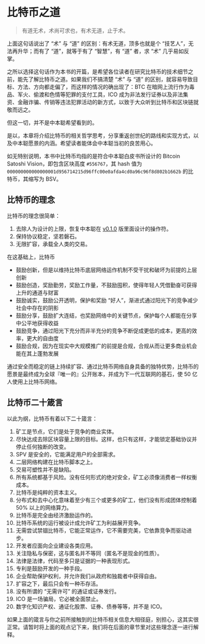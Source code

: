 # 比特币之道

> 有道无术，术尚可求也，有术无道，止于术。

上面这句话说出了 “术” 与 “道” 的区别：有术无道，顶多也就是个 “技艺人”，无法再升华；而有了 “道”，就等于有了 “智慧”，有 “道” 者，求 “术” 几乎易如反掌。

之所以选择这句话作为本书的开篇，是希望各位读者在研究比特币的技术细节之前，能先了解比特币之道。如果我们不搞清楚 “术” 与 “道” 的区别，就容易导致目标、方法、方向都走偏了，而这样的情况的确出现了：BTC 在暗网上流行作为毒品、军火、偷渡和色情等犯罪的支付工具，ICO 成为非法发行证券以及非法集资、金融诈骗、传销等违法犯罪活动的新方式，以致于大众听到比特币和区块链就敬而远之。

但这一切，并不是中本聪希望看到的。

是以，本章将介绍比特币的相关哲学思考，分享重返创世纪的路线和实现方式，以及中本聪愿景的内涵。希望读者能体会中本聪当初的良苦用心。

如无特别说明，本书中比特币均指的是符合中本聪白皮书所设计的 Bitcoin Satoshi Vision，即包含区块高度 `#556767`，其 hash 值为 `000000000000000001d956714215d96ffc00e0afda4cd0a96c96f8d802b1662b` 的比特币，其缩写为 BSV。

## 比特币的理念

比特币的理念很简单：

1. 去除人为设计的上限，恢复中本聪在 [v0.1.0](https://github.com/trottier/original-bitcoin) 版里面设计的操作符。
2. 保持协议稳定，坚若磐石。
3. 无限扩容，承载全人类的交易。

在这基础上，比特币

* 鼓励创新，但是以维持比特币底层网络运作机制不受干扰和破坏为前提的上层创新
* 鼓励创造，奖励勤劳，奖励工作量，不鼓励囤积，使得年轻人凭借勤奋可获得上升的通道与财富
* 鼓励诚实，鼓励公开透明，保护和奖励 “好人”，渐进式通过阳光下的竞争减少社会中存在的阴影
* 鼓励分享，鼓励扩大连结，也奖励网络中的关键节点，保护每个人都能在分享中公平地获得收益
* 鼓励竞争，通过阳光下充分而非半充分的竞争不断促成更低的成本，更高的效率，更大的自由度
* 鼓励合规，因为在现实中大规模推广的前提是合规，合规从而让更多商业机会能在其上蓬勃发展

通过安全而稳定的链上持续扩容、通过比特币网络自身具备的独特优势，比特币的愿景是最终成为全球『唯一的』公开账本，并成为下一代互联网的基石，使 50 亿人使用上比特币网络。

## 比特币二十箴言

以此为纲，比特币有着以下二十箴言：

1. 矿工是节点，它们是处于竞争的商业实体。
2. 尽快达成去除区块容量上限的目标。这样，也只有这样，才能锁定基础协议并停止任何独断的改变。
3. SPV 是安全的，它能满足用户的全部需求。
4. 二层网络构建在比特币脚本之上。
5. 交易可塑性并不是缺陷。
6. 所有系统都基于风险。没有任何形式的绝对安全，矿工必须像消费者一样权衡成本。
7. 比特币是纯粹的资本主义。
8. 分布式和去中心化意味着至少有三个或更多的矿工，他们没有形成团体控制着 50% 以上的网络算力。
9. 比特币是完全由经济激励运作的。
10. 比特币系统的运行被设计成允许矿工为利益展开竞争。
11. 无需尝试禁锢比特币，它能正常运作，它不需要完美，它依靠竞争而驱动进步。
12. 开发者应面向企业建设各类应用。
13. 关注隐私与保密，这与匿名并不等同（匿名不是现金的性质）。
14. 法律是法律，代码至多只是证据的一种表现形式。
15. 专利是鼓励开发的一种手段。
16. 企业帮助保护权利，并允许我们从政府和独裁者中获得自由。
17. 扩容之下，最后只会有一种币存活。
18. 没有所谓的 “无需许可” 的通证或证券发行。
19. ICO 是一场骗局，它必被全面禁止。
20. 数字化知识产权、通证化股票、证券、债券等等，并不是 ICO。

如果上面的箴言与你之前所接触到的比特币相关信息大相径庭，别担心，这其实很正常。请暂时将上面的观点记下来，我们将在后面的章节里对这些理念逐一进行解释。
